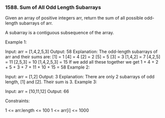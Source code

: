 ### 1588. Sum of All Odd Length Subarrays

Given an array of positive integers arr, return the sum of all possible odd-length subarrays of arr.

A subarray is a contiguous subsequence of the array.

 

Example 1:

Input: arr = [1,4,2,5,3]
Output: 58
Explanation: The odd-length subarrays of arr and their sums are:
[1] = 1
[4] = 4
[2] = 2
[5] = 5
[3] = 3
[1,4,2] = 7
[4,2,5] = 11
[2,5,3] = 10
[1,4,2,5,3] = 15
If we add all these together we get 1 + 4 + 2 + 5 + 3 + 7 + 11 + 10 + 15 = 58
Example 2:

Input: arr = [1,2]
Output: 3
Explanation: There are only 2 subarrays of odd length, [1] and [2]. Their sum is 3.
Example 3:

Input: arr = [10,11,12]
Output: 66
 

Constraints:

1 <= arr.length <= 100
1 <= arr[i] <= 1000